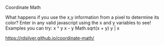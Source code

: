 Coordinate Math

What happens if you use the x,y information from a pixel to determine its color?
Enter in any valid javascript using the x and y variables to see!
Examples you can try:
x ^ y
x - y
Math.sqrt(x + y)
y | x

https://rdsilver.github.io/coordinate-math/
